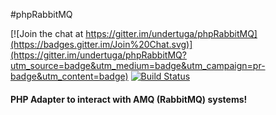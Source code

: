 #phpRabbitMQ

[![Join the chat at https://gitter.im/undertuga/phpRabbitMQ](https://badges.gitter.im/Join%20Chat.svg)](https://gitter.im/undertuga/phpRabbitMQ?utm_source=badge&utm_medium=badge&utm_campaign=pr-badge&utm_content=badge)
[![Build Status](https://travis-ci.org/undertuga/phpRabbitMQ.svg?branch=master)](https://travis-ci.org/undertuga/phpRabbitMQ)
#### PHP Adapter to interact with AMQ (RabbitMQ) systems!
